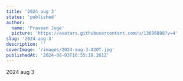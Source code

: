 ```yaml
---
title: '2024 aug 3'
status: 'published'
author:
  name: 'Praveen Juge'
  picture: 'https://avatars.githubusercontent.com/u/13696888?v=4'
slug: '2024-aug-3'
description: ''
coverImage: '/images/2024-aug-3-A2OT.jpg'
publishedAt: '2024-08-03T16:55:18.261Z'
---
```


2024 aug 3
